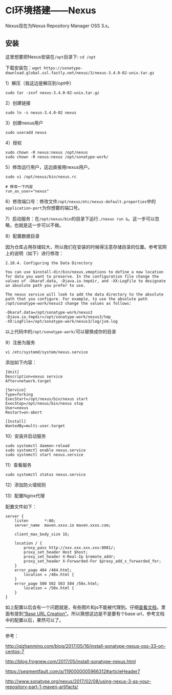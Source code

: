 # CI环境搭建——Nexus #

Nexus现在为Nexus Repository Manager OSS 3.x。

## 安装 ##

这里想要把Nexus安装在`/opt`目录下: `cd /opt`

下载安装包：`wget https://sonatype-download.global.ssl.fastly.net/nexus/3/nexus-3.4.0-02-unix.tar.gz`

1）解压（我这边是解压到/opt中）

    sudo tar -zxvf nexus-3.4.0-02-unix.tar.gz

2）创建链接

    sudo ln -s nexus-3.4.0-02 nexus

3）创建nexus用户

    sudo useradd nexus

4）授权

    sudo chown -R nexus:nexus /opt/nexus
    sudo chown -R nexus:nexus /opt/sonatype-work/

5）修改运行用户，这边直接用nexus用户。

    sudo vi /opt/nexus/bin/nexus.rc

    # 修改一下内容
    run_as_user="nexus"

6）修改端口号：修改文件`/opt/nexus/etc/nexus-default.properties`中的`application-port`为你想要的端口号。

7）启动服务：在`/opt/nexus/bin`的目录下运行`./nexus run &`。这一步可以忽略，也就是这一步可以不做。

8）配置数据目录

因为仓库占用存储较大，所以我们在安装的时候得注意存储目录的位置。参考官网上的说明（如下）进行修改：

    2.10.4. Configuring the Data Directory

    You can use $install-dir/bin/nexus.vmoptions to define a new location for data you want to preserve. In the configuration file change the values of -Dkaraf.data, -Djava.io.tmpdir, and -XX:LogFile to designate an absolute path you prefer to use.

    The nexus service will look to add the data directory to the absolute path that you configure. For example, to use the absolute path /opt/sonatype-work/nexus3 change the values as follows:

    -Dkaraf.data=/opt/sonatype-work/nexus3
    -Djava.io.tmpdir=/opt/sonatype-work/nexus3/tmp
    -XX:LogFile=/opt/sonatype-work/nexus3/log/jvm.log

以上代码中的`/opt/sonatype-work/`可以替换成你的目录

9）注册为服务

    vi /etc/systemd/system/nexus.service

添加如下内容：

    [Unit]
    Description=nexus service
    After=network.target

    [Service]
    Type=forking
    ExecStart=/opt/nexus/bin/nexus start
    ExecStop=/opt/nexus/bin/nexus stop
    User=nexus
    Restart=on-abort

    [Install]
    WantedBy=multi-user.target

10）安装并启动服务

    sudo systemctl daemon-reload
    sudo systemctl enable nexus.service
    sudo systemctl start nexus.service

11）查看服务

    sudo systemctl status nexus.service

12）添加防火墙规则

13）配置Nginx代理

配置文件如下：

    server {
        listen       *:80;
        server_name  maven.xxxx.io maven.xxxx.com;

        client_max_body_size 1G;

        location / {
            proxy_pass http://xxx.xxx.xxx.xxx:8081/;
            proxy_set_header Host $host;
            proxy_set_header X-Real-Ip $remote_addr;
            proxy_set_header X-Forwarded-For $proxy_add_x_forwarded_for;
        }
        error_page 404 /404.html;
            location = /40x.html {
        }
        error_page 500 502 503 504 /50x.html;
            location = /50x.html {
        }
    }

如上配置以后会有一个问题就是，有些图片和js不能被代理到。仔细[查看文档](https://books.sonatype.com/nexus-book/3.0/reference/install.html#reverse-proxy)，里面有提到[“Base URL Creation”](https://books.sonatype.com/nexus-book/3.0/reference/admin.html#admin-base-url)。所以猜想这边是不是要有个base url，参考文档中的配置以后，果然可以了。

---
参考：

http://qizhanming.com/blog/2017/05/16/install-sonatype-nexus-oss-33-on-centos-7

http://blog.frognew.com/2017/05/install-sonatype-nexus.html

https://segmentfault.com/a/1190000005966312#articleHeader7

http://www.sonatype.org/nexus/2017/02/08/using-nexus-3-as-your-repository-part-1-maven-artifacts/